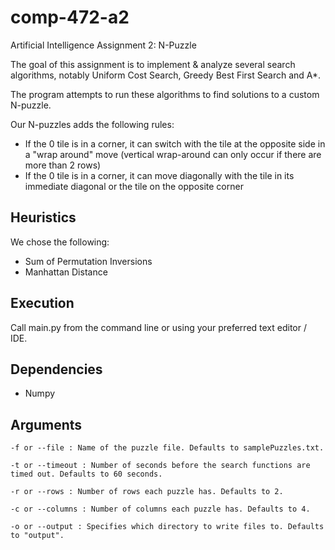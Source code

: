 # comp-472-a2
 Artificial Intelligence Assignment 2: N-Puzzle

The goal of this assignment is to implement & analyze several search algorithms, notably Uniform Cost Search, Greedy Best First Search and A*.

The program attempts to run these algorithms to find solutions to a custom N-puzzle.

Our N-puzzles adds the following rules:
- If the 0 tile is in a corner, it can switch with the tile at the opposite side in a "wrap around" move (vertical wrap-around can only occur if there are more than 2 rows)
- If the 0 tile is in a corner, it can move diagonally with the tile in its immediate diagonal or the tile on the opposite corner


## Heuristics

We chose the following:
- Sum of Permutation Inversions
- Manhattan Distance

## Execution

Call main.py from the command line or using your preferred text editor / IDE.

## Dependencies

- Numpy

## Arguments
```
-f or --file : Name of the puzzle file. Defaults to samplePuzzles.txt.

-t or --timeout : Number of seconds before the search functions are timed out. Defaults to 60 seconds.

-r or --rows : Number of rows each puzzle has. Defaults to 2.

-c or --columns : Number of columns each puzzle has. Defaults to 4.

-o or --output : Specifies which directory to write files to. Defaults to "output".
```
